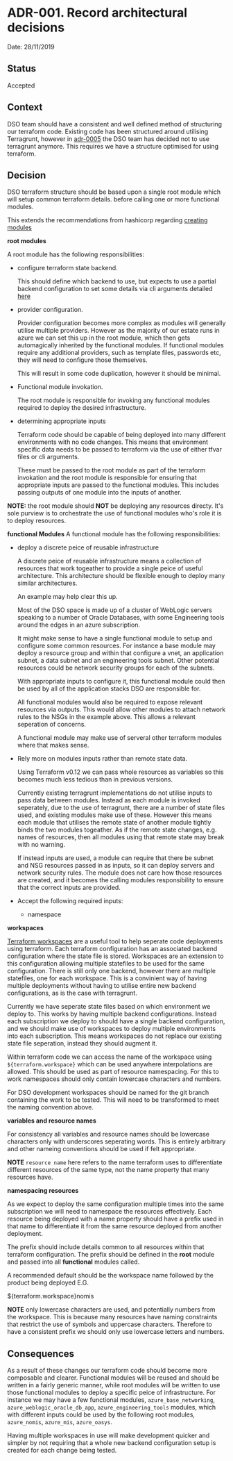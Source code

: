 
# ADR-001. Record architectural decisions

Date: 28/11/2019

## Status

Accepted

## Context

DSO team should have a consistent and well defined method of structuring our
terraform code. Existing code has been structured around utilising Terragrunt,
however in [adr-0005](./0006-deprecate-use-of-terragrunt.md) the DSO team has
decided not to use terragrunt anymore. This requires we have a structure
optimised for using terraform.

## Decision

DSO terraform structure should be based upon a single root module which will
setup common terraform details. before calling one or more functional modules.

This extends the recommendations from hashicorp regarding [creating
modules](https://www.terraform.io/docs/modules/index.html)

**root modules**

A root module has the following responsibilities:

  - configure terraform state backend.

    This should define which backend to use, but expects to use a partial
    backend configuration to set some details via cli arguments detailed
    [here](https://www.terraform.io/docs/backends/config.html#partial-configuration)

  - provider configuration.

    Provider configuration becomes more complex as modules will generally
    utilise multiple providers. However as the majority of our estate runs in
    azure we can set this up in the root module, which then gets automagically
    inherited by the functional modules. If functional modules require any
    additional providers, such as template files, passwords etc, they will need
    to configure those themselves.

    This will result in some code duplication, however it should be minimal.

  - Functional module invokation.

    The root module is responsible for invoking any functional modules required
    to deploy the desired infrastructure.

  - determining appropriate inputs

    Terraform code should be capable of being deployed into many different
    environments with no code changes. This means that environment specific data
    needs to be passed to terraform via the use of either tfvar files or cli
    arguments.

    These must be passed to the root module as part of the terraform invokation
    and the root module is responsible for ensuring that appropriate inputs are
    passed to the functional modules. This includes passing outputs of one
    module into the inputs of another.

  **NOTE:** the root module should **NOT** be deploying any resources directy.
  It's sole purview is to orchestrate the use of functional modules who's role
  it is to deploy resources.

**functional Modules** A functional module has the following responsibilities:

  - deploy a discrete peice of reusable infrastructure

    A discrete peice of reusable infrastructure means a collection of resources
    that work togeather to provide a single peice of useful architecture. This
    architecture should be flexible enough to deploy many similar architectures.

    An example may help clear this up.

    Most of the DSO space is made up of a cluster of WebLogic servers speaking
    to a number of Oracle Databases, with some Engineering tools around the
    edges in an azure subscription.

    It might make sense to have a single functional module to setup and
    configure some common resources. For instance a base module may deploy a
    resource group and within that configure a vnet, an application subnet, a
    data subnet and an engineering tools subnet. Other potential resources could
    be network security groups for each of the subnets.

    With appropriate inputs to configure it, this functional module could then
    be used by all of the application stacks DSO are responsible for.

    All functional modules would also be required to expose relevant resources
    via outputs. This would allow other modules to attach network rules to the
    NSGs in the example above. This allows a relevant seperation of concerns.

    A functional module may make use of serveral other terraform modules where
    that makes sense.

  - Rely more on modules inputs rather than remote state data.

    Using Terraform v0.12 we can pass whole resources as variables so this
    becomes much less tedious than in previous versions.

    Currently existing terragrunt implementations do not utilise inputs to pass
    data between modules. Instead as each module is invoked seperately, due to
    the use of terragrunt, there are a number of state files used, and existing
    modules make use of these. However this means each module that utilises the
    remote state of another module tightly binds the two modules togeather.
    As if the remote state changes, e.g. names of resources, then all modules
    using that remote state may break with no warning.

    If instead inputs are used, a module can require that there be subnet and
    NSG resources passed in as inputs, so it can deploy servers and network
    security rules. The module does not care how those resources are created,
    and it becomes the calling modules responsibility to ensure that the correct
    inputs are provided.

  - Accept the following required inputs:

    * namespace

**workspaces**

[Terraform workspaces](https://www.terraform.io/docs/state/workspaces.html) are
a useful tool to help seperate code deployments using terraform. Each terraform
configuration has an associated backend configuration where the state file is
stored. Workspaces are an extension to this configuration allowing multiple
statefiles to be used for the same configuration. There is still only one
backend, however there are multiple statefiles, one for each workspace. This is
a convinient way of having multiple deployments without having to utilise entire
new backend configurations, as is the case with terragrunt.

Currently we have seperate state files based on which environment we deploy
to. This works by having multiple backend configurations. Instead each
subscription we deploy to should have a single backend configuration, and we
should make use of workspaces to deploy multiple environments into each
subscription. This means workspaces do not replace our existing state file
seperation, instead they should augment it.

Within terraform code we can access the name of the workspace using
`${terraform.workspace}` which can be used anywhere interpolations are allowed.
This should be used as part of resource namespacing. For this to work namespaces
should only contain lowercase characters and numbers.

For DSO development workspaces should be named for the git branch containing the
work to be tested. This will need to be transformed to meet the naming
convention above.

**variables and resource names**

For consistency all variables and resource names should be lowercase characters
only with underscores seperating words. This is entirely arbitrary and other
nameing conventions should be used if felt appropriate.

**NOTE** `resource name` here refers to the name terraform uses to differentiate
different resources of the same type, not the name property that many resources
have.

**namespacing resources**

As we expect to deploy the same configuration multiple times into the same
subscription we will need to namespace the resources effectively. Each resource
being deployed with a name property should have a prefix used in that name to
differentiate it from the same resource deployed from another deployment.

The prefix should include details common to all resources within that terraform
configuration. The prefix should be defined in the **root** module and passed
into all **functional** modules called.

A recommended default should be the workspace name followed by the product being
deployed E.G.

  ${terraform.workspace}nomis

**NOTE** only lowercase characters are used, and potentially numbers from the
workspace. This is because many resources have naming constraints that restrict
the use of symbols and uppercase characters. Therefore to have a consistent
prefix we should only use lowercase letters and numbers.

## Consequences

As a result of these changes our terraform code should become more composable
and clearer. Functional modules will be reused and should be written in a fairly
generic manner, while root modules will be written to use those functional
modules to deploy a specific peice of infrastructure. For instance we may have a
few functional modules, `azure_base_networking`, `azure_weblogic_oracle_db_app`,
`azure_engineering_tools` modules, which with different inputs could be used by
the following root modules, `azure_nomis`, `azure_mis`, `azure_oasys`.

Having multiple workspaces in use will make development quicker and simpler by
not requiring that a whole new backend configuration setup is created for each
change being tested.
